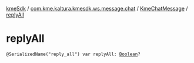 [kmeSdk](../../index.md) / [com.kme.kaltura.kmesdk.ws.message.chat](../index.md) / [KmeChatMessage](index.md) / [replyAll](./reply-all.md)

# replyAll

`@SerializedName("reply_all") var replyAll: `[`Boolean`](https://kotlinlang.org/api/latest/jvm/stdlib/kotlin/-boolean/index.html)`?`